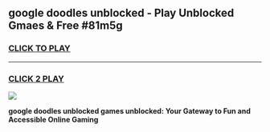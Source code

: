 
## google doodles unblocked - Play Unblocked Gmaes & Free #81m5g
<h3>
<a href="https://news.freeplayer.one?title=google_doodles_unblocked&ref=24F">CLICK TO PLAY</a></h3>
<hr>

<h3>
<a href="https://news.freeplayer.one?title=google_doodles_unblocked&ref=24F">CLICK 2 PLAY</a>
  
</h3>

<a href="https://news.freeplayer.one?title=google_doodles_unblocked&ref=24F/"><img src="https://clearcache.store/games.png"></a>


**google doodles unblocked games unblocked: Your Gateway to Fun and Accessible Online Gaming**
